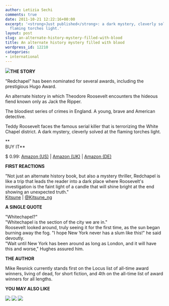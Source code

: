 ```yaml
---
author: Letizia Sechi
comments: true
date: 2011-10-21 12:22:16+00:00
excerpt: '<strong>Just published</strong>: a dark mystery, cleverly solved at the
  flaming torches light.'
layout: post
slug: an-alternate-history-mystery-filled-with-blood
title: An alternate history mystery filled with blood
wordpress_id: 12210
categories:
- international
---
```


**[![](http://www.40kbooks.com/wp-content/uploads/redchapel-resnick_okcube1.jpg)](http://www.40kbooks.com/?attachment_id=12213)THE STORY**

"Redchapel" has been nominated for several awards, including the prestigious Hugo Award.

An alternate history in which Theodore Roosevelt encounters the hideous fiend known only as Jack the Ripper.

The bloodiest series of crimes in England. A young, brave and American detective.

Teddy Roosevelt faces the famous serial killer that is terrorizing the White Chapel district. A dark mystery, cleverly solved at the flaming torches light.

**  
BUY IT**

$ 0.99: [Amazon (US)](http://www.amazon.com/dp/B005XAR7RG) | [Amazon (UK)](http://www.amazon.co.uk/dp/B005XAR7RG) | [Amazon (DE)](http://www.amazon.de/dp/B005XAR7RG)

**FIRST REACTIONS**

"Not just an alternate history book, but also a mystery thriller, Redchapel is like a trip that leads the reader into a dark place where Roosevelt's investigation is the faint light of a candle that will shine bright at the end showing an unexpected truth."  
[Kitsune](http://www.amazon.com/Redchapel-alternate-history-novella-ebook/dp/B005XAR7RG/ref=cm_lmf_tit_4) | [@Kitsune_ng](http://www.twitter.com/kitsune_ng) 

**A SINGLE QUOTE**

"Whitechapel?"  
"Whitechapel is the section of the city we are in."  
Roosevelt looked around, truly seeing it for the first time, as the sun began burning away the fog. "I hope New York never has a slum like this!" he said devoutly.  
"Wait until New York has been around as long as London, and it will have this and worse," Hughes assured him.

**THE AUTHOR**

Mike Resnick currently stands first on the Locus list of all-time award winners, living of dead, for short fiction, and 4th on the all-time list of award winners for all lengths.

**YOU MAY ALSO LIKE**

[![](http://www.40kbooks.com/wp-content/uploads/wpsc/product_images/Ricordi_Resnick_Eng_t.jpg)](http://www.40kbooks.com/?page_id=133&category=13&product_id=52)
[![](http://www.40kbooks.com/wp-content/uploads/wpsc/product_images/cardanica-tonani_USA-nero5.jpg)](http://www.40kbooks.com/?page_id=133&category=13&product_id=75)
[![](http://www.40kbooks.com/wp-content/uploads/wpsc/product_images/rubin-reason_GB_ok3a.jpg)](http://www.40kbooks.com/?page_id=133&category=13&product_id=76)
